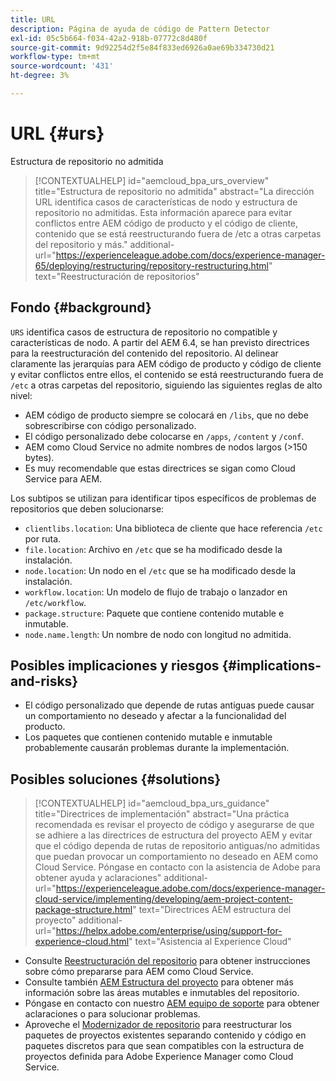 ```yaml
---
title: URL
description: Página de ayuda de código de Pattern Detector
exl-id: 05c5b664-f034-42a2-918b-07772c8d480f
source-git-commit: 9d92254d2f5e84f833ed6926a0ae69b334730d21
workflow-type: tm+mt
source-wordcount: '431'
ht-degree: 3%

---
```


# URL {#urs}

Estructura de repositorio no admitida

>[!CONTEXTUALHELP]
>id="aemcloud_bpa_urs_overview"
>title="Estructura de repositorio no admitida"
>abstract="La dirección URL identifica casos de características de nodo y estructura de repositorio no admitidas. Esta información aparece para evitar conflictos entre AEM código de producto y el código de cliente, contenido que se está reestructurando fuera de /etc a otras carpetas del repositorio y más."
>additional-url="https://experienceleague.adobe.com/docs/experience-manager-65/deploying/restructuring/repository-restructuring.html" text="Reestructuración de repositorios"

## Fondo {#background}

`URS` identifica casos de estructura de repositorio no compatible y características de nodo. A partir del AEM 6.4, se han previsto directrices para la reestructuración del contenido del repositorio. Al delinear claramente las jerarquías para AEM código de producto y código de cliente y evitar conflictos entre ellos, el contenido se está reestructurando fuera de `/etc` a otras carpetas del repositorio, siguiendo las siguientes reglas de alto nivel:

* AEM código de producto siempre se colocará en `/libs`, que no debe sobrescribirse con código personalizado.
* El código personalizado debe colocarse en `/apps`, `/content` y `/conf`.
* AEM como Cloud Service no admite nombres de nodos largos (>150 bytes).
* Es muy recomendable que estas directrices se sigan como Cloud Service para AEM.

Los subtipos se utilizan para identificar tipos específicos de problemas de repositorios que deben solucionarse:
* `clientlibs.location`: Una biblioteca de cliente que hace referencia  `/etc` por ruta.
* `file.location`: Archivo en  `/etc` que se ha modificado desde la instalación.
* `node.location`: Un nodo en el  `/etc` que se ha modificado desde la instalación.
* `workflow.location`: Un modelo de flujo de trabajo o lanzador en  `/etc/workflow`.
* `package.structure`: Paquete que contiene contenido mutable e inmutable.
* `node.name.length`: Un nombre de nodo con longitud no admitida.

## Posibles implicaciones y riesgos {#implications-and-risks}

* El código personalizado que depende de rutas antiguas puede causar un comportamiento no deseado y afectar a la funcionalidad del producto.
* Los paquetes que contienen contenido mutable e inmutable probablemente causarán problemas durante la implementación.

## Posibles soluciones {#solutions}

>[!CONTEXTUALHELP]
>id="aemcloud_bpa_urs_guidance"
>title="Directrices de implementación"
>abstract="Una práctica recomendada es revisar el proyecto de código y asegurarse de que se adhiere a las directrices de estructura del proyecto AEM y evitar que el código dependa de rutas de repositorio antiguas/no admitidas que puedan provocar un comportamiento no deseado en AEM como Cloud Service. Póngase en contacto con la asistencia de Adobe para obtener ayuda y aclaraciones"
>additional-url="https://experienceleague.adobe.com/docs/experience-manager-cloud-service/implementing/developing/aem-project-content-package-structure.html" text="Directrices AEM estructura del proyecto"
>additional-url="https://helpx.adobe.com/enterprise/using/support-for-experience-cloud.html" text="Asistencia al Experience Cloud"

* Consulte [Reestructuración del repositorio](https://experienceleague.adobe.com/docs/experience-manager-65/deploying/restructuring/repository-restructuring.html) para obtener instrucciones sobre cómo prepararse para AEM como Cloud Service.
* Consulte también [AEM Estructura del proyecto](https://experienceleague.adobe.com/docs/experience-manager-cloud-service/implementing/developing/aem-project-content-package-structure.html?lang=es) para obtener más información sobre las áreas mutables e inmutables del repositorio.
* Póngase en contacto con nuestro [AEM equipo de soporte](https://helpx.adobe.com/enterprise/using/support-for-experience-cloud.html) para obtener aclaraciones o para solucionar problemas.
* Aproveche el [Modernizador de repositorio](https://experienceleague.adobe.com/docs/experience-manager-cloud-service/moving/refactoring-tools/repo-modernizer.html#refactoring-tools) para reestructurar los paquetes de proyectos existentes separando contenido y código en paquetes discretos para que sean compatibles con la estructura de proyectos definida para Adobe Experience Manager como Cloud Service.
